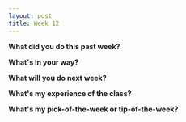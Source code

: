 ```yaml
---
layout: post
title: Week 12
---
```


**What did you do this past week?**



**What's in your way?**




**What will you do next week?**



**What's my experience of the class?**



**What's my pick-of-the-week or tip-of-the-week?**
